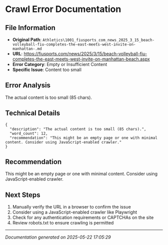 # Crawl Error Documentation

## File Information
- **Original Path**: `Athletics\1001_fiusports_com_news_2025_3_15_beach-volleyball-fiu-completes-the-east-meets-west-invite-on-manhattan-.md`
- **URL**: https://fiusports.com/news/2025/3/15/beach-volleyball-fiu-completes-the-east-meets-west-invite-on-manhattan-beach.aspx
- **Error Category**: Empty or Insufficient Content
- **Specific Issue**: Content too small

## Error Analysis
The actual content is too small (85 chars).

## Technical Details
```
{
  "description": "The actual content is too small (85 chars).",
  "word_count": 12,
  "recommendation": "This might be an empty page or one with minimal content. Consider using JavaScript-enabled crawler."
}
```

## Recommendation
This might be an empty page or one with minimal content. Consider using JavaScript-enabled crawler.

## Next Steps
1. Manually verify the URL in a browser to confirm the issue
2. Consider using a JavaScript-enabled crawler like Playwright
3. Check for any authentication requirements or CAPTCHAs on the site
4. Review robots.txt to ensure crawling is permitted

---
*Documentation generated on 2025-05-22 17:05:29*
